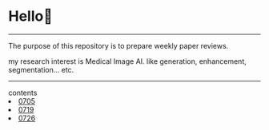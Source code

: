 # Hello👋   
<hr>
The purpose of this repository is to prepare weekly paper reviews.

my research interest is Medical Image AI. like generation, enhancement, segmentation... etc.
<hr>
<ui>
    contents
    <li><a href='0705_PYS_Generative_Adversarial_Nets.pdf'>0705</a></li>
    <li><a href='0719_2D_medical_image_synthesis_using_transformer_based_denoising_diffusion_probabilistic_model.pdf'>0719</a></li>
    <li><a href='0726_nn_U-Net_self-adapting_Framework_for_U-Net-Based_Medical_Image_Segmentation.pdf'>0726</a></li>
</ui>
